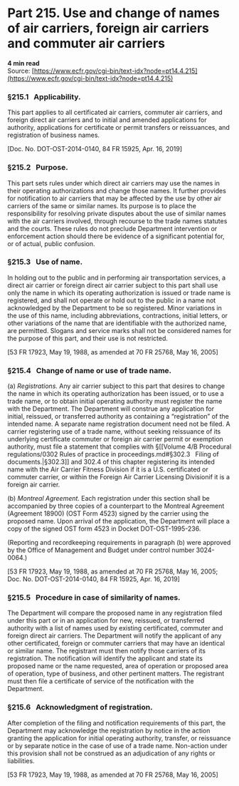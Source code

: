 # Part 215. Use and change of names of air carriers, foreign air carriers and commuter air carriers
**4 min read**  
Source: [https://www.ecfr.gov/cgi-bin/text-idx?node=pt14.4.215](https://www.ecfr.gov/cgi-bin/text-idx?node=pt14.4.215)

<div>

### §215.1   Applicability.

This part applies to all certificated air carriers, commuter air carriers, and foreign direct air carriers and to initial and amended applications for authority, applications for certificate or permit transfers or reissuances, and registration of business names.

\[Doc. No. DOT-OST-2014-0140, 84 FR 15925, Apr. 16, 2019\]

### §215.2   Purpose.

This part sets rules under which direct air carriers may use the names in their operating authorizations and change those names. It further provides for notification to air carriers that may be affected by the use by other air carriers of the same or similar names. Its purpose is to place the responsibility for resolving private disputes about the use of similar names with the air carriers involved, through recourse to the trade names statutes and the courts. These rules do not preclude Department intervention or enforcement action should there be evidence of a significant potential for, or of actual, public confusion.

### §215.3   Use of name.

In holding out to the public and in performing air transportation services, a direct air carrier or foreign direct air carrier subject to this part shall use only the name in which its operating authorization is issued or trade name is registered, and shall not operate or hold out to the public in a name not acknowledged by the Department to be so registered. Minor variations in the use of this name, including abbreviations, contractions, initial letters, or other variations of the name that are identifiable with the authorized name, are permitted. Slogans and service marks shall not be considered names for the purpose of this part, and their use is not restricted.

\[53 FR 17923, May 19, 1988, as amended at 70 FR 25768, May 16, 2005\]

### §215.4   Change of name or use of trade name.

\(a\) *Registrations.* Any air carrier subject to this part that desires to change the name in which its operating authorization has been issued, or to use a trade name, or to obtain initial operating authority must register the name with the Department. The Department will construe any application for initial, reissued, or transferred authority as containing a “registration” of the intended name. A separate name registration document need not be filed. A carrier registering use of a trade name, without seeking reissuance of its underlying certificate commuter or foreign air carrier permit or exemption authority, must file a statement that complies with §[[Volume 4/B Procedural regulations/0302 Rules of practice in proceedings.md#§302.3   Filing of documents.|§302.3]] and 302.4 of this chapter registering its intended name with the Air Carrier Fitness Division if it is a U.S. certificated or commuter carrier, or within the Foreign Air Carrier Licensing Divisionif it is a foreign air carrier.

\(b\) *Montreal Agreement.* Each registration under this section shall be accompanied by three copies of a counterpart to the Montreal Agreement (Agreement 18900) (OST Form 4523) signed by the carrier using the proposed name. Upon arrival of the application, the Department will place a copy of the signed OST form 4523 in Docket DOT-OST-1995-236.

(Reporting and recordkeeping requirements in paragraph (b) were approved by the Office of Management and Budget under control number 3024-0064.)

\[53 FR 17923, May 19, 1988, as amended at 70 FR 25768, May 16, 2005; Doc. No. DOT-OST-2014-0140, 84 FR 15925, Apr. 16, 2019\]

### §215.5   Procedure in case of similarity of names.

The Department will compare the proposed name in any registration filed under this part or in an application for new, reissued, or transferred authority with a list of names used by existing certificated, commuter and foreign direct air carriers. The Department will notify the applicant of any other certificated, foreign or commuter carriers that may have an identical or similar name. The registrant must then notify those carriers of its registration. The notification will identify the applicant and state its proposed name or the name requested, area of operation or proposed area of operation, type of business, and other pertinent matters. The registrant must then file a certificate of service of the notification with the Department.

### §215.6   Acknowledgment of registration.

After completion of the filing and notification requirements of this part, the Department may acknowledge the registration by notice in the action granting the application for initial operating authority, transfer, or reissuance or by separate notice in the case of use of a trade name. Non-action under this provision shall not be construed as an adjudication of any rights or liabilities.

\[53 FR 17923, May 19, 1988, as amended at 70 FR 25768, May 16, 2005\]

</div>